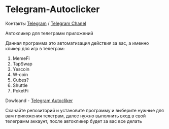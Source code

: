 # Telegram-Autoclicker
Контакты
[Telegram](https://t.me/imhuttik) / [Telegram Chanel](https://t.me/herehuttik)

Автокликер для телеграмм приложений

Данная программа это автоматизация действия за вас, а именно кликер для игр в телеграм:

1. MemeFi
2. TapSwap
3. Yescoin
4. W-coin
5. Cubes?
6. Shuttle
7. PoketFi
   
Dowloand - [Telegram Autocliker](https://github.com/huttik/Telegram-Autoclicker/releases/download/Autocliker/Telegram.Autoclicker.zip)

Скачайте репозиторий и установите программу и выберите нужные для вам приложения телеграм, далее нужно выполнить вход в свой телеграмм аккаунт, после автокликер будет за вас все делать
